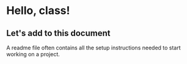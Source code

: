 # Hello, class!

## Let's add to this document

A readme file often contains all the setup instructions needed to start working on a project.
